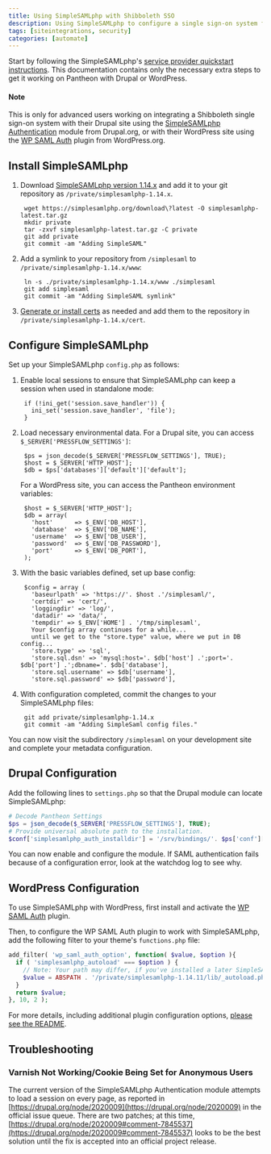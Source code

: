 ```yaml
---
title: Using SimpleSAMLphp with Shibboleth SSO
description: Using SimpleSAMLphp to configure a single sign-on system for your Drupal or WordPress site.
tags: [siteintegrations, security]
categories: [automate]
---
```

Start by following the SimpleSAMLphp's [service provider quickstart instructions](https://simplesamlphp.org/docs/1.14/simplesamlphp-sp). This documentation contains only the necessary extra steps to get it working on Pantheon with Drupal or WordPress.

<div class="alert alert-info" role="alert">
  <h4 class="info">Note</h4>
  <p>This is only for advanced users working on integrating a Shibboleth single sign-on system with their Drupal site using the <a href="https://www.drupal.org/project/simplesamlphp_auth">SimpleSAMLphp Authentication</a> module from Drupal.org, or with their WordPress site using the <a href="https://wordpress.org/plugins/wp-saml-auth/">WP SAML Auth</a> plugin from WordPress.org.</p>
</div>

## Install SimpleSAMLphp

1. Download [SimpleSAMLphp version 1.14.x](https://simplesamlphp.org/) and add it to your git repository as `/private/simplesamlphp-1.14.x`.

        wget https://simplesamlphp.org/download\?latest -O simplesamlphp-latest.tar.gz
        mkdir private
        tar -zxvf simplesamlphp-latest.tar.gz -C private
        git add private
        git commit -am "Adding SimpleSAML"

2. Add a symlink to your repository from `/simplesaml` to `/private/simplesamlphp-1.14.x/www`:


        ln -s ./private/simplesamlphp-1.14.x/www ./simplesaml
        git add simplesaml
        git commit -am "Adding SimpleSAML symlink"

3. [Generate or install certs](https://simplesamlphp.org/docs/1.9/simplesamlphp-sp#section_1_1) as needed and add them to the repository in `/private/simplesamlphp-1.14.x/cert`.

## Configure SimpleSAMLphp

Set up your SimpleSAMLphp `config.php` as follows:

1. Enable local sessions to ensure that SimpleSAMLphp can keep a session when used in standalone mode:


        if (!ini_get('session.save_handler')) {
          ini_set('session.save_handler', 'file');
        }


2. Load necessary environmental data. For a Drupal site, you can access `$_SERVER['PRESSFLOW_SETTINGS']`:


        $ps = json_decode($_SERVER['PRESSFLOW_SETTINGS'], TRUE);
        $host = $_SERVER['HTTP_HOST'];
        $db = $ps['databases']['default']['default'];


    For a WordPress site, you can access the Pantheon environment variables:


        $host = $_SERVER['HTTP_HOST'];
        $db = array(
          'host'      => $_ENV['DB_HOST'],
          'database'  => $_ENV['DB_NAME'],
          'username'  => $_ENV['DB_USER'],
          'password'  => $_ENV['DB_PASSWORD'],
          'port'      => $_ENV['DB_PORT'],
        );


3. With the basic variables defined, set up base config:

        $config = array (
          'baseurlpath' => 'https://'. $host .'/simplesaml/',
          'certdir' => 'cert/',
          'loggingdir' => 'log/',
          'datadir' => 'data/',
          'tempdir' => $_ENV['HOME'] . '/tmp/simplesaml',
          Your $config array continues for a while...
          until we get to the "store.type" value, where we put in DB config...
          'store.type' => 'sql',
          'store.sql.dsn' => 'mysql:host='. $db['host'] .';port='. $db['port'] .';dbname='. $db['database'],
          'store.sql.username' => $db['username'],
          'store.sql.password' => $db['password'],

4. With configuration completed, commit the changes to your SimpleSAMLphp files:


        git add private/simplesamlphp-1.14.x
        git commit -am "Adding SimpleSaml config files."


You can now visit the subdirectory `/simplesaml` on your development site and complete your metadata configuration.

## Drupal Configuration

Add the following lines to `settings.php` so that the Drupal module can locate SimpleSAMLphp:

```php
# Decode Pantheon Settings
$ps = json_decode($_SERVER['PRESSFLOW_SETTINGS'], TRUE);
# Provide universal absolute path to the installation.
$conf['simplesamlphp_auth_installdir'] = '/srv/bindings/'. $ps['conf']['pantheon_binding'] .'/code/private/simplesamlphp-1.14.x';
```

You can now enable and configure the module. If SAML authentication fails because of a configuration error, look at the watchdog log to see why.

## WordPress Configuration

To use SimpleSAMLphp with WordPress, first install and activate the [WP SAML Auth](https://wordpress.org/plugins/wp-saml-auth/) plugin.

Then, to configure the WP SAML Auth plugin to work with SimpleSAMLphp, add the following filter to your theme's `functions.php` file:

```php
add_filter( 'wp_saml_auth_option', function( $value, $option ){
  if ( 'simplesamlphp_autoload' === $option ) {
    // Note: Your path may differ, if you've installed a later SimpleSAMLphp version
    $value = ABSPATH . '/private/simplesamlphp-1.14.11/lib/_autoload.php';
  }
  return $value;
}, 10, 2 );
```

For more details, including additional plugin configuration options, [please see the README](https://github.com/pantheon-systems/wp-saml-auth/blob/master/README.md).

## Troubleshooting
### Varnish Not Working/Cookie Being Set for Anonymous Users

The current version of the SimpleSAMLphp Authentication module attempts to load a session on every page, as reported in [https://drupal.org/node/2020009](https://drupal.org/node/2020009) in the official issue queue. There are two patches; at this time, [https://drupal.org/node/2020009#comment-7845537](https://drupal.org/node/2020009#comment-7845537) looks to be the best solution until the fix is accepted into an official project release.

